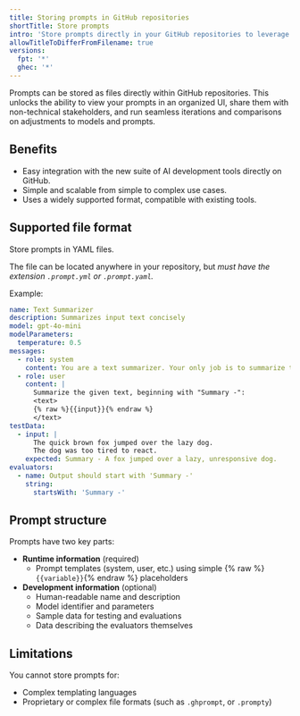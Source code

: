 ```yaml
---
title: Storing prompts in GitHub repositories
shortTitle: Store prompts
intro: 'Store prompts directly in your GitHub repositories to leverage automated text summarization and other AI-driven functionalities.'
allowTitleToDifferFromFilename: true
versions:
  fpt: '*'
  ghec: '*'
---
```


Prompts can be stored as files directly within GitHub repositories. This unlocks the ability to view your prompts in an organized UI, share them with non-technical stakeholders, and run seamless iterations and comparisons on adjustments to models and prompts.

## Benefits

* Easy integration with the new suite of AI development tools directly on GitHub.
* Simple and scalable from simple to complex use cases.
* Uses a widely supported format, compatible with existing tools.

## Supported file format

Store prompts in YAML files.

The file can be located anywhere in your repository, but _must have the extension `.prompt.yml` or `.prompt.yaml`._

Example:

``` yaml copy
name: Text Summarizer
description: Summarizes input text concisely
model: gpt-4o-mini
modelParameters:
  temperature: 0.5
messages:
  - role: system
    content: You are a text summarizer. Your only job is to summarize text given to you.
  - role: user
    content: |
      Summarize the given text, beginning with "Summary -":
      <text>
      {% raw %}{{input}}{% endraw %}
      </text>
testData:
  - input: |
      The quick brown fox jumped over the lazy dog.
      The dog was too tired to react.
    expected: Summary - A fox jumped over a lazy, unresponsive dog.
evaluators:
  - name: Output should start with 'Summary -'
    string:
      startsWith: 'Summary -'
```

## Prompt structure

Prompts have two key parts:

* **Runtime information** (required)
  * Prompt templates (system, user, etc.) using simple {% raw %}`{{variable}}`{% endraw %} placeholders
* **Development information** (optional)
  * Human-readable name and description
  * Model identifier and parameters
  * Sample data for testing and evaluations
  * Data describing the evaluators themselves

## Limitations

You cannot store prompts for:

* Complex templating languages
* Proprietary or complex file formats (such as `.ghprompt`, or `.prompty`)
